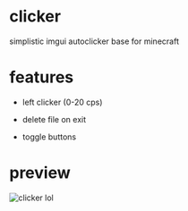 # clicker
simplistic imgui autoclicker base for minecraft

# features
* left clicker (0-20 cps)

* delete file on exit
* toggle buttons

# preview
![clicker lol](https://user-images.githubusercontent.com/45088542/111175652-dd8b0a00-8565-11eb-8f74-d83b25a9c621.png)
